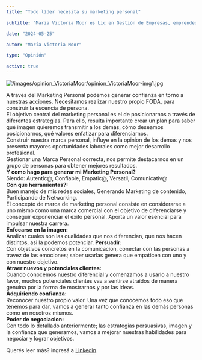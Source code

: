 ```yaml
---
title: "Todo líder necesita su marketing personal"

subtitle: "Maria Victoria Moor es Lic en Gestión de Empresas, emprendedora y miembro activa del Club del Manager."

date: "2024-05-25"

autor: "María Victoria Moor"

type: "Opinión"

active: true
---
```


![/images/opinion_VictoriaMoor/opinion_VictoriaMoor-img1.jpg](/images/opinion_VictoriaMoor/opinion_VictoriaMoor-img1.jpg "Opinión del Manager")

A traves del Marketing Personal podemos generar confianza en torno a nuestras acciones. Necesitamos realizar nuestro propio FODA, para construir la escencia de persona.<br/>
El objetivo central del marketing personal es el de posicionarnos a través de diferentes estrategias. Para ello, resulta importante crear un plan para saber qué imagen quieremos transmitir a los demás, cómo deseamos posicionarnos, qué valores enfatizar para diferenciarnos.<br/>
Construir nuestra marca personal, influye en la opinion de los demas y nos presenta mayores oportunidades laborales como mejor desarrollo profesional.<br/>
Gestionar una Marca Personal correcta, nos permite destacarnos en un grupo de personas para obtener mejores resultados. <br/>
<b>Y como hago para generar mi Marketing Personal?</b> <br/>
Siendo: Autentic@, Confiable, Empatic@, Versatil, Comunicativ@ <br/>
<b>Con que herramientas?:</b> <br/>
Buen manejo de mis redes sociales, Generando Marketing de contenido, Participando de Networking.<br/>
El concepto de marca de marketing personal consiste en considerarse a uno mismo como una marca comercial con el objetivo de diferenciarse y conseguir exponenciar el exito personal. Aporta un valor esencial para impulsar nuestra carrera.<br/>
<b>Enfocarse en la imagen:</b><br/>
Analizar cuales son las cualidades que nos diferencian, que nos hacen distintos, asi la podemos potenciar.
<b>Persuadir:</b><br/>
Con objetivos concretos en la comunicacion, conectar con las personas a travez de las emociones; saber usarlas genera que empaticen con uno y con nuestro objetivo.<br/>
<b>Atraer nuevos y potenciales clientes:</b><br/>
Cuando conocemos nuestro diferencial y comenzamos a usarlo a nuestro favor, muchos potenciales clientes vav a sentirse atraídos de manera genuina por la forma de mostrarnos y por las ideas.<br/>
<b>Adquiriendo confianza:</b><br/>
Reconocer nuestro propio valor. Una vez que conocemos todo eso que tenemos para dar, vamos a generar tanto confianza en las demás personas como en nosotros mismos.<br/>
<b>Poder de negociacion:</b><br/>
Con todo lo detallado anteriormente; las estrategias persuasivas, imagen y la confianza que generamos, vamos a mejorar nuestras habilidades para negociar y lograr objetivos.<br/>

Querés leer más? ingresá a [Linkedin](https://www.linkedin.com/pulse/todo-l%C3%ADder-necesita-su-marketing-personal-el-club-del-manager-cnnvf/?trackingId=wd0IlUsNtwy4uRl4yeawgg%3D%3D).
